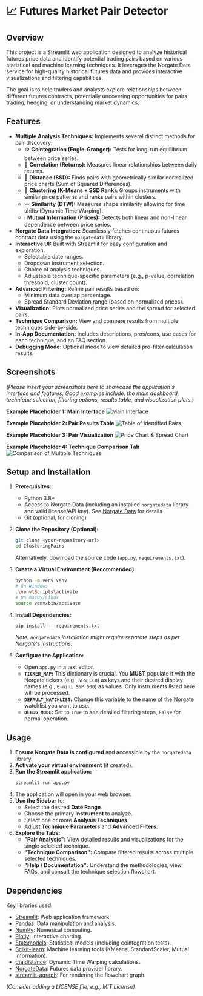 # 📈 Futures Market Pair Detector

## Overview

This project is a Streamlit web application designed to analyze historical futures price data and identify potential trading pairs based on various statistical and machine learning techniques. It leverages the Norgate Data service for high-quality historical futures data and provides interactive visualizations and filtering capabilities.

The goal is to help traders and analysts explore relationships between different futures contracts, potentially uncovering opportunities for pairs trading, hedging, or understanding market dynamics.

## Features

*   **Multiple Analysis Techniques:** Implements several distinct methods for pair discovery:
    *   🪙 **Cointegration (Engle-Granger):** Tests for long-run equilibrium between price series.
    *   🔗 **Correlation (Returns):** Measures linear relationships between daily returns.
    *   📏 **Distance (SSD):** Finds pairs with geometrically similar normalized price charts (Sum of Squared Differences).
    *   🧩 **Clustering (K-Means + SSD Rank):** Groups instruments with similar price patterns and ranks pairs within clusters.
    *   〰️ **Similarity (DTW):** Measures shape similarity allowing for time shifts (Dynamic Time Warping).
    *   ℹ️ **Mutual Information (Prices):** Detects both linear and non-linear dependence between price series.
*   **Norgate Data Integration:** Seamlessly fetches continuous futures contract data using the `norgatedata` library.
*   **Interactive UI:** Built with Streamlit for easy configuration and exploration.
    *   Selectable date ranges.
    *   Dropdown instrument selection.
    *   Choice of analysis techniques.
    *   Adjustable technique-specific parameters (e.g., p-value, correlation threshold, cluster count).
*   **Advanced Filtering:** Refine pair results based on:
    *   Minimum data overlap percentage.
    *   Spread Standard Deviation range (based on normalized prices).
*   **Visualization:** Plots normalized price series and the spread for selected pairs.
*   **Technique Comparison:** View and compare results from multiple techniques side-by-side.
*   **In-App Documentation:** Includes descriptions, pros/cons, use cases for each technique, and an FAQ section.
*   **Debugging Mode:** Optional mode to view detailed pre-filter calculation results.

## Screenshots

*(Please insert your screenshots here to showcase the application's interface and features. Good examples include: the main dashboard, technique selection, filtering options, results table, and visualization plots.)*

**Example Placeholder 1: Main Interface**
![Main Interface](docs/images/main_interface.png)

**Example Placeholder 2: Pair Results Table**
![Table of Identified Pairs](docs/images/pair_table.png)

**Example Placeholder 3: Pair Visualization**
![Price Chart & Spread Chart](docs/images/pair_visualization.png)

**Example Placeholder 4: Technique Comparison Tab**
![Comparison of Multiple Techniques](docs/images/comparison.png)


## Setup and Installation

1.  **Prerequisites:**
    *   Python 3.8+
    *   Access to Norgate Data (including an installed `norgatedata` library and valid license/API key). See [Norgate Data](https://norgatedata.com/) for details.
    *   Git (optional, for cloning)

2.  **Clone the Repository (Optional):**
    ```bash
    git clone <your-repository-url>
    cd ClusteringPairs
    ```
    Alternatively, download the source code (`app.py`, `requirements.txt`).

3.  **Create a Virtual Environment (Recommended):**
    ```bash
    python -m venv venv
    # On Windows
    .\venv\Scripts\activate
    # On macOS/Linux
    source venv/bin/activate
    ```

4.  **Install Dependencies:**
    ```bash
    pip install -r requirements.txt
    ```
    *Note: `norgatedata` installation might require separate steps as per Norgate's instructions.*

5.  **Configure the Application:**
    *   Open `app.py` in a text editor.
    *   **`TICKER_MAP`:** This dictionary is crucial. You **MUST** populate it with the Norgate tickers (e.g., `&ES_CCB`) as keys and their desired display names (e.g., `E-mini S&P 500`) as values. Only instruments listed here will be processed.
    *   **`DEFAULT_WATCHLIST`:** Change this variable to the name of the Norgate watchlist you want to use.
    *   **`DEBUG_MODE`:** Set to `True` to see detailed filtering steps, `False` for normal operation.

## Usage

1.  **Ensure Norgate Data is configured** and accessible by the `norgatedata` library.
2.  **Activate your virtual environment** (if created).
3.  **Run the Streamlit application:**
    ```bash
    streamlit run app.py
    ```
4.  The application will open in your web browser.
5.  **Use the Sidebar** to:
    *   Select the desired **Date Range**.
    *   Choose the primary **Instrument** to analyze.
    *   Select one or more **Analysis Techniques**.
    *   Adjust **Technique Parameters** and **Advanced Filters**.
6.  **Explore the Tabs:**
    *   **"Pair Analysis":** View detailed results and visualizations for the single selected technique.
    *   **"Technique Comparison":** Compare filtered results across multiple selected techniques.
    *   **"Help / Documentation":** Understand the methodologies, view FAQs, and consult the technique selection flowchart.

## Dependencies

Key libraries used:

*   [Streamlit](https://streamlit.io/): Web application framework.
*   [Pandas](https://pandas.pydata.org/): Data manipulation and analysis.
*   [NumPy](https://numpy.org/): Numerical computing.
*   [Plotly](https://plotly.com/python/): Interactive charting.
*   [Statsmodels](https://www.statsmodels.org/): Statistical models (including cointegration tests).
*   [Scikit-learn](https://scikit-learn.org/): Machine learning tools (KMeans, StandardScaler, Mutual Information).
*   [dtaidistance](https://github.com/wannesm/dtaidistance): Dynamic Time Warping calculations.
*   [NorgateData](https://norgatedata.com/): Futures data provider library.
*   [streamlit-agraph](https://github.com/ChrisChross/streamlit-agraph): For rendering the flowchart graph.

*(Consider adding a LICENSE file, e.g., MIT License)*